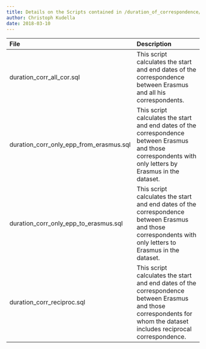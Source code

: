```yaml
---
title: Details on the Scripts contained in /duration_of_correspondence/
author: Christoph Kudella
date: 2018-03-10
---
```


| File | Description |
| :------------- | :------------- |
| duration_corr_all_cor.sql | This script calculates the start and end dates of the correspondence between Erasmus and all his correspondents. |
| duration_corr_only_epp_from_erasmus.sql | This script calculates the start and end dates of the correspondence between Erasmus and those correspondents with only letters by Erasmus in the dataset. |
| duration_corr_only_epp_to_erasmus.sql | This script calculates the start and end dates of the correspondence between Erasmus and those correspondents with only letters to Erasmus in the dataset. |
| duration_corr_reciproc.sql | This script calculates the start and end dates of the correspondence between Erasmus and those correspondents for whom the dataset includes reciprocal correspondence.  |
